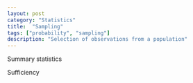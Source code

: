 ```yaml
---
layout: post
category: "Statistics"
title:  "Sampling"
tags: ["probability", "sampling"]
description: "Selection of observations from a population"
---
```


Summary statistics

Sufficiency
